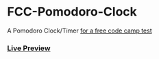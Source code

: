 # FCC-Pomodoro-Clock
A Pomodoro Clock/Timer
[for a free code camp test](https://www.freecodecamp.org/learn/front-end-development-libraries/front-end-development-libraries-projects/build-a-25--5-clock)

### [Live Preview](https://talal-pomodoro-clock.pages.dev/)
